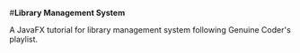 #**Library Management System**

A JavaFX tutorial for library management system following
Genuine Coder's playlist.